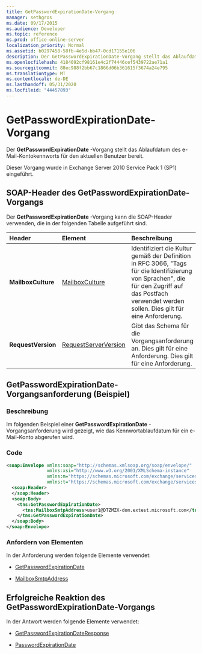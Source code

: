 ```yaml
---
title: GetPasswordExpirationDate-Vorgang
manager: sethgros
ms.date: 09/17/2015
ms.audience: Developer
ms.topic: reference
ms.prod: office-online-server
localization_priority: Normal
ms.assetid: b0297458-58fb-4e5d-bb47-0cd17155e106
description: Der GetPasswordExpirationDate-Vorgang stellt das Ablaufdatum des e-Mail-Kontokennworts für den aktuellen Benutzer bereit.
ms.openlocfilehash: 4184092cf98161e4c2f74446cef5439722ae71a1
ms.sourcegitcommit: 88ec988f2bb67c1866d06b361615f3674a24e795
ms.translationtype: MT
ms.contentlocale: de-DE
ms.lasthandoff: 05/31/2020
ms.locfileid: "44457893"
---
```

# <a name="getpasswordexpirationdate-operation"></a>GetPasswordExpirationDate-Vorgang

Der **GetPasswordExpirationDate** -Vorgang stellt das Ablaufdatum des e-Mail-Kontokennworts für den aktuellen Benutzer bereit. 
  
Dieser Vorgang wurde in Exchange Server 2010 Service Pack 1 (SP1) eingeführt.
  
## <a name="getpasswordexpirationdate-operation-soap-headers"></a>SOAP-Header des GetPasswordExpirationDate-Vorgangs

Der **GetPasswordExpirationDate** -Vorgang kann die SOAP-Header verwenden, die in der folgenden Tabelle aufgeführt sind. 
  
|**Header**|**Element**|**Beschreibung**|
|:-----|:-----|:-----|
|**MailboxCulture** <br/> |[MailboxCulture](mailboxculture.md) <br/> |Identifiziert die Kultur gemäß der Definition in RFC 3066, "Tags für die Identifizierung von Sprachen", die für den Zugriff auf das Postfach verwendet werden sollen. Dies gilt für eine Anforderung.  <br/> |
|**RequestVersion** <br/> |[RequestServerVersion](requestserverversion.md) <br/> |Gibt das Schema für die Vorgangsanforderung an. Dies gilt für eine Anforderung. Dies gilt für eine Anforderung.  <br/> |
   
## <a name="getpasswordexpirationdate-operation-request-example"></a>GetPasswordExpirationDate-Vorgangsanforderung (Beispiel)

### <a name="description"></a>Beschreibung

Im folgenden Beispiel einer **GetPasswordExpirationDate** -Vorgangsanforderung wird gezeigt, wie das Kennwortablaufdatum für ein e-Mail-Konto abgerufen wird. 
  
### <a name="code"></a>Code

```XML
<soap:Envelope xmlns:soap="http://schemas.xmlsoap.org/soap/envelope/"
               xmlns:xsi="http://www.w3.org/2001/XMLSchema-instance"
               xmlns:m="https://schemas.microsoft.com/exchange/services/2006/messages"
               xmlns:t="https://schemas.microsoft.com/exchange/services/2006/types">
  <soap:Header>
  </soap:Header>
  <soap:Body>
    <tns:GetPasswordExpirationDate>
      <tns:MailboxSmtpAddress>user1@DTZMZX-dom.extest.microsoft.com</tns:MailboxSmtpAddress>
    </tns:GetPasswordExpirationDate>
  </soap:Body>
</soap:Envelope>

```

### <a name="request-elements"></a>Anfordern von Elementen

In der Anforderung werden folgende Elemente verwendet:
  
- [GetPasswordExpirationDate](getpasswordexpirationdate.md)
    
- [MailboxSmtpAddress](mailboxsmtpaddress.md)
    
## <a name="successful-getpasswordexpirationdate-operation-response"></a>Erfolgreiche Reaktion des GetPasswordExpirationDate-Vorgangs

In der Antwort werden folgende Elemente verwendet:
  
- [GetPasswordExpirationDateResponse](getpasswordexpirationdateresponse.md)
    
- [PasswordExpirationDate](passwordexpirationdate.md)
    

